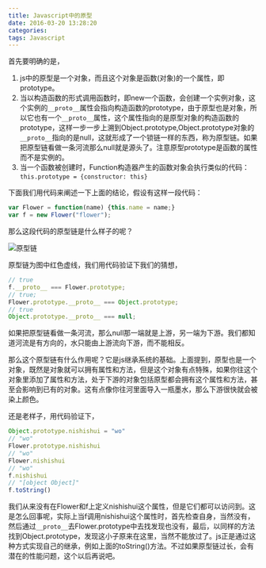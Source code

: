 ```yaml
---
title: Javascript中的原型
date: 2016-03-20 13:28:20
categories:
tags: Javascript
---
```

首先要明确的是，

1. js中的原型是一个对象，而且这个对象是函数(对象)的一个属性，即prototype。
2. 当以构造函数的形式调用函数时，即new一个函数，会创建一个实例对象，这个实例的`__proto__`属性会指向构造函数的prototype，由于原型也是对象，所以它也有一个`__proto__`属性，这个属性指向的是原型对象的构造函数的prototype，这样一步一步上溯到Object.prototype,Object.prototype对象的`__proto__`指向的是null，这就形成了一个锁链一样的东西，称为原型链。如果把原型链看做一条河流那么null就是源头了。注意原型prototype是函数的属性而不是实例的。
3. 当一个函数被创建时，Function构造器产生的函数对象会执行类似的代码：`this.prototype = {constructor: this}`

<!--more-->

下面我们用代码来阐述一下上面的结论，假设有这样一段代码：

```javascript
var Flower = function(name) {this.name = name;}
var f = new Flower("flower");
```
那么这段代码的原型链是什么样子的呢？

![原型链](https://wocanmei-hexo.nos-eastchina1.126.net/Javascript%E4%B8%AD%E7%9A%84%E5%8E%9F%E5%9E%8B/1-prototype.png)

原型链为图中红色虚线，我们用代码验证下我们的猜想，
```javascript
// true
f.__proto__ === Flower.prototype;
// true;
Flower.prototype.__proto__ === Object.prototype;
// true
Object.prototype.__proto__ === null;
```
如果把原型链看做一条河流，那么null那一端就是上游，另一端为下游。我们都知道河流是有方向的，水只能由上游流向下游，而不能相反。

那么这个原型链有什么作用呢？它是js继承系统的基础。上面提到，原型也是一个对象，既然是对象就可以拥有属性和方法，但是这个对象有点特殊，如果你往这个对象里添加了属性和方法，处于下游的对象包括原型都会拥有这个属性和方法，甚至会影响到已有的对象。这有点像你往河里面导入一瓶墨水，那么下游很快就会被染上颜色。

还是老样子，用代码验证下，
```javascript
Object.prototype.nishishui = "wo"
// "wo"
Flower.prototype.nishishui
// "wo"
Flower.nishishui
// "wo"
f.nishishui
// "[object Object]"
f.toString()
```
我们从来没有在Flower和f上定义nishishui这个属性，但是它们都可以访问到。这是怎么回事呢，实际上当f调用nishishui这个属性时，首先检查自身，当然没有，然后通过`__proto__`去Flower.prototype中去找发现也没有，最后，以同样的方法找到Object.prototype，发现这小子原来在这里，当然不能放过了。js正是通过这种方式实现自己的继承，例如上面的toString()方法。不过如果原型链过长，会有潜在的性能问题，这个以后再说吧。

